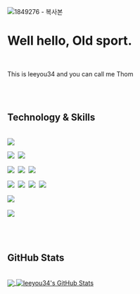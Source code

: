 ![1849276 - 복사본](https://user-images.githubusercontent.com/81919273/147828473-6fb7f0f2-db96-49bd-bf65-958572abd17a.jpg)

  # Well hello, Old sport. 
  <br>
  
  This is leeyou34 and you can call me Thom

<br>
<br>

## Technology & Skills
<br>

<img src="https://img.shields.io/badge/JAVA-007396?style=for-the-badge&logo=java&logoColor=white">

<img src="https://img.shields.io/badge/Spring-6DB33F?style=for-the-badge&logo=Spring&logoColor=white">&nbsp;
<img src="https://img.shields.io/badge/Spring Boot-6DB33F?style=for-the-badge&logo=Spring Boot&logoColor=white">&nbsp;

<img src="https://img.shields.io/badge/HTML-E34F26?style=for-the-badge&logo=html5&logoColor=white">&nbsp;
<img src="https://img.shields.io/badge/CSS-1572B6?style=for-the-badge&logo=css3&logoColor=white">&nbsp;
<img src="https://img.shields.io/badge/Bootstrap-7952B3?style=for-the-badge&logo=bootstrap&logoColor=white">&nbsp;

<img src="https://img.shields.io/badge/Javascript-F7DF1E?style=for-the-badge&logo=javascript&logoColor=black">&nbsp;
<img src="https://img.shields.io/badge/Jquery-0769AD?style=for-the-badge&logo=jquery&logoColor=white">&nbsp;
<img src="https://img.shields.io/badge/React.js-%2320232a.svg?style=for-the-badge&logo=react&logoColor=%2361DAFB">&nbsp;
<img src="https://img.shields.io/badge/Node.js-6DA55F?style=for-the-badge&logo=node.js&logoColor=white">&nbsp;

<img src="https://img.shields.io/badge/MySql-4479A1?style=for-the-badge&logo=mysql&logoColor=white">&nbsp;

<img src="https://img.shields.io/badge/AWS-232F3E?style=for-the-badge&logo=Amazon AWS&logoColor=white">&nbsp;


<br>
<br>

## GitHub Stats
<br>

<a href="https://github.com/leeyou34/leeyou34">
  <img align="center" src="https://github-readme-stats.vercel.app/api/top-langs/?username=leeyou34&hide=java,html,tex&title_color=ffffff&text_color=c9cacc&icon_color=2bbc8a&bg_color=1d1f21&langs_count=3" />
</a>
<a href="https://github.com/leeyou34/leeyou34">
  <img align="center" src="https://github-readme-stats.vercel.app/api?username=leeyou34&show_icons=true&line_height=27&count_private=true&title_color=ffffff&text_color=c9cacc&icon_color=2bbc8a&bg_color=1d1f21" alt="leeyou34's GitHub Stats" />
</a>


<!--
- 👋 
- 👀 I’m interested in starting new career.
- 🌱 I’m currently learning HTML CSS and Javascript...
- 💞️ I’m looking to collaborate on ...
- 📫 How to reach me via github...
-->
<!---
leeyou34/leeyou34 is a ✨ special ✨ repository because its `README.md` (this file) appears on your GitHub profile.
You can click the Preview link to take a look at your changes.
--->
